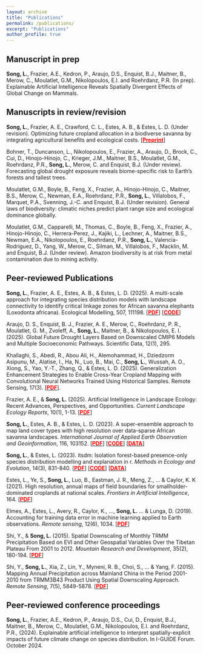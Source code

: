 ```yaml
---
layout: archive
title: "Publications"
permalink: /publications/
excerpt: "Publications"
author_profile: true
---
```


## Manuscript in prep

**Song, L.**, Frazier, A.E., Kedron, P., Araujo, D.S., Enquist, B.J., Maitner, B., Merow, C., Moulatlet, G.M., Nikolopoulos, E.I. and Roehrdanz, P.R. (In prep). Explainable Artificial Intelligence Reveals Spatially Divergent Effects of Global Change on Mammals.

## Manuscripts in review/revision

**Song, L.**, Frazier, A. E., Crawford, C. L., Estes, A. B., & Estes, L. D. (Under revision). Optimizing future cropland allocation in a biodiverse savanna by integrating agricultural benefits and ecological costs. [[<span style ="color:red">**Preprint**</span>](https://doi.org/10.31219/osf.io/4xnwb)]

Bohner, T., Duncanson, L., Nikolopoulos, E., Frazier, A., Araujo, D., Brock, C., Cui, D., Hinojo-Hinojo, C., Krieger, J.M., Maitner, B.S., Moulatlet, G.M., Roehrdanz, P.R., **Song, L.**, Merow, C. and Enquist, B.J. (Under review). Forecasting global drought exposure reveals biome-specific risk to Earth’s forests and tallest trees.

Moulatlet, G.M., Boyle, B., Feng, X., Frazier, A., Hinojo-Hinojo, C., Maitner, B.S., Merow, C., Newman, E.A., Roehrdanz, P.R., **Song, L.**, Villalobos, F., Marquet, P.A., Svenning, J.-C. and Enquist, B.J. (Under revision). General laws of biodiversity: climatic niches predict plant range size and ecological dominance globally.

Moulatlet, G.M., Capparelli, M., Thomas, C., Boyle, B., Feng, X., Frazier, A., Hinojo-Hinojo, C., Herrera-Perez, J., Kajiki, L., Lechner, A., Maitner, B.S., Newman, E.A., Nikolopoulos, E., Roehrdanz, P.R., **Song, L.**, Valencia-Rodriguez, D., Yang, W., Merow, C., Silman, M., Villalobos, F., Macklin, M. and Enquist, B.J. (Under review). Amazon biodiversity is at risk from metal contamination due to mining activity.

## Peer-reviewed Publications

**Song, L.**, Frazier, A. E., Estes, A. B., & Estes, L. D. (2025). A multi-scale approach for integrating species distribution models with landscape connectivity to identify critical linkage zones for African savanna elephants (Loxodonta africana). Ecological Modelling, 507, 111198. [[<span style ="color:red">**PDF**</span>](https://doi.org/10.1016/j.ecolmodel.2025.111198)] [[<span style ="color:red">**CODE**</span>](https://github.com/LLeiSong/eleDistribution)]

Araujo, D. S., Enquist, B. J., Frazier, A. E., Merow, C., Roehrdanz, P. R., Moulatlet, G. M., Zvoleff, A., **Song, L.**, Maitner, B., & Nikolopoulos, E. I. (2025). Global Future Drought Layers Based on Downscaled CMIP6 Models and Multiple Socioeconomic Pathways. Scientific Data, 12(1), 295.

Khallaghi, S., Abedi, R., Abou Ali, H., Alemohammad, H., Dziedzorm Asipunu, M., Alatise, I., Ha, N., Luo, B., Mai, C., **Song, L.**, Wussah, A. O., Xiong, S., Yao, Y.-T., Zhang, Q., & Estes, L. D. (2025). Generalization Enhancement Strategies to Enable Cross-Year Cropland Mapping with Convolutional Neural Networks Trained Using Historical Samples. Remote Sensing, 17(3). [[<span style ="color:red">**PDF**</span>](https://doi.org/10.3390/rs17030474)].

Frazier, A. E., & **Song, L.** (2025). Artificial Intelligence in Landscape Ecology: Recent Advances, Perspectives, and Opportunities. *Current Landscape Ecology Reports*, 10(1), 1-13. [[<span style ="color:red">**PDF**</span>](https://doi.org/10.1007/s40823-024-00103-7)]

**Song, L.**, Estes, A. B., & Estes, L. D. (2023). A super-ensemble approach to map land cover types with high resolution over data-sparse African savanna landscapes. *International Journal of Applied Earth Observation and Geoinformation*, 116, 103152. [[<span style ="color:red">**PDF**</span>](https://doi.org/10.1016/j.jag.2022.103152)] [[<span style ="color:red">**CODE**</span>](https://github.com/LLeiSong/hrlcm)] [[<span style ="color:red">**DATA**</span>](https://osf.io/4qj36/)]

**Song, L.**, & Estes, L. (2023). itsdm: Isolation forest-based presence-only species distribution modelling and explanation in r. *Methods in Ecology and Evolution*, 14(3), 831-840. [[<span style ="color:red">**PDF**</span>](https://doi.org/10.1111/2041-210X.14067)] [[<span style ="color:red">**CODE**</span>](https://github.com/LLeiSong/itsdm)] [[<span style ="color:red">**DATA**</span>](https://osf.io/8mc4e/)]

Estes, L., Ye, S., **Song, L.**, Luo, B., Eastman, J. R., Meng, Z., ... & Caylor, K. K (2021). High resolution, annual maps of field boundaries for smallholder-dominated croplands at national scales. *Frontiers in Artificial Intelligence*, 164. [[<span style ="color:red">**PDF**</span>](https://doi.org/10.3389/frai.2021.744863)]

Elmes, A., Estes, L., Avery, R., Caylor, K., ..., **Song, L.** ... & Lunga, D. (2019). Accounting for training data error in machine learning applied to Earth observations. *Remote sensing*, 12(6), 1034. [[<span style ="color:red">**PDF**</span>](https://doi.org/10.3390/rs12061034)]

Shi, Y., & **Song, L.** (2015). Spatial Downscaling of Monthly TRMM Precipitation Based on EVI and Other Geospatial Variables Over the Tibetan Plateau From 2001 to 2012. *Mountain Research and Development*, 35(2), 180-194. [[<span style ="color:red">**PDF**</span>](https://doi.org/10.1659/MRD-JOURNAL-D-14-00119.1)]

Shi, Y., **Song, L.**, Xia, Z., Lin, Y., Myneni, R. B., Choi, S., ... & Yang, F. (2015). Mapping Annual Precipitation across Mainland China in the Period 2001-2010 from TRMM3B43 Product Using Spatial Downscaling Approach. *Remote Sensing*, 7(5), 5849-5878. [[<span style ="color:red">**PDF**</span>](https://doi.org/10.3390/rs70505849)]

## Peer-reviewed conference proceedings

**Song, L.**, Frazier, A.E., Kedron, P., Araujo, D.S., Cui, D., Enquist, B.J., Maitner, B., Merow, C., Moulatlet, G.M., Nikolopoulos, E.I. and Roehrdanz, P.R., (2024). Explainable artificial intelligence to interpret spatially-explicit impacts of future climate change on species distribution. In I-GUIDE Forum. October 2024.